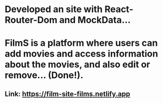# Developed an site with React-Router-Dom and MockData...
# FilmS is a platform where users can add movies and access information about the movies, and also edit or remove... (Done!).
## Link: https://film-site-films.netlify.app

